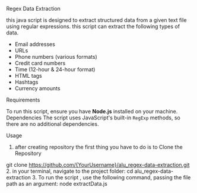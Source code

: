 Regex Data Extraction

this java script is designed to extract structured data from  a given text file using regular expressions. this script can extract the following types of data.

- Email addresses  
- URLs  
- Phone numbers (various formats)  
- Credit card numbers  
- Time (12-hour & 24-hour format)  
- HTML tags  
- Hashtags  
- Currency amounts  

Requirements

To run this script, ensure you have **Node.js** installed on your machine. 
Dependencies
The script uses JavaScript's built-in `RegExp` methods, so there are no additional dependencies.

Usage

1. after creating repository the first thing you have to do is to Clone the Repository
 
git clone https://github.com/{YourUsername}/alu_regex-data-extraction.git
2. in your terminal, navigate to the project folder:
 cd alu_regex-data-extraction
3. To run the script , use the following command, passing the file path as an argument:
node extractData.js
